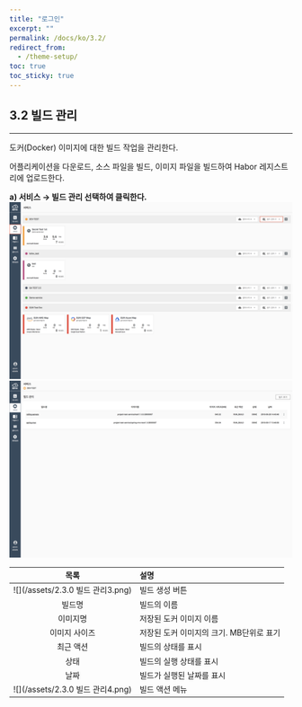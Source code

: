 ```yaml
---
title: "로그인"
excerpt: ""
permalink: /docs/ko/3.2/
redirect_from:
  - /theme-setup/
toc: true
toc_sticky: true
---
```


## 3.2 빌드 관리

---

도커\(Docker\) 이미지에 대한 빌드 작업을 관리한다.

어플리케이션을 다운로드, 소스 파일을 빌드, 이미지 파일을 빌드하여 Habor 레지스트리에 업로드한다.

**a\) 서비스 **→** 빌드 관리 선택하여 클릭한다.**![](/assets/KR/3.0.0/3.2_1.png)![](/assets/KR/3.0.0/3.2_2.png)

| **목록** | **설명** |
| :---: | :--- |
| ![](/assets/2.3.0 빌드 관리3.png) | 빌드 생성 버튼 |
| 빌드명 | 빌드의 이름 |
| 이미지명 | 저장된 도커 이미지 이름 |
| 이미지 사이즈 | 저장된 도커 이미지의 크기. MB단위로 표기 |
| 최근 액션 | 빌드의 상태를 표시 |
| 상태 | 빌드의 실행 상태를 표시 |
| 날짜 | 빌드가 실행된 날짜를 표시 |
| ![](/assets/2.3.0 빌드 관리4.png) | 빌드 액션 메뉴 |
